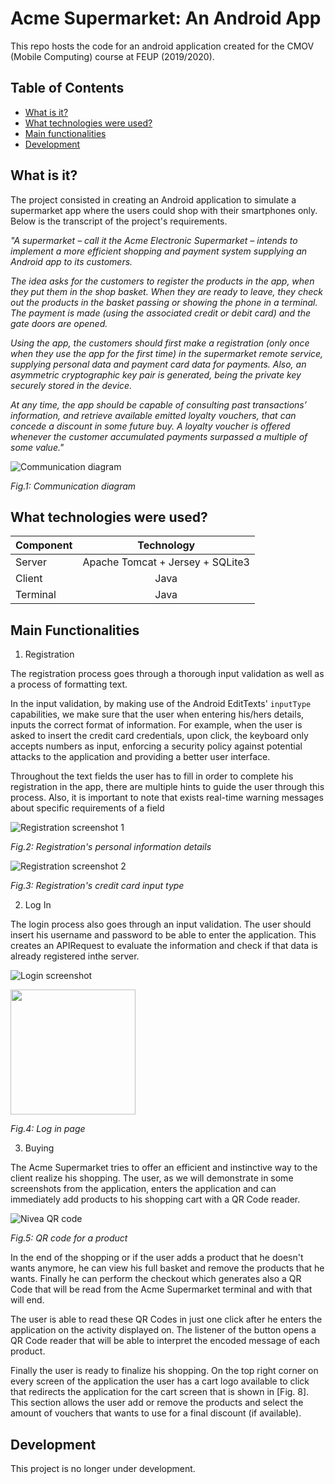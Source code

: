 # Acme Supermarket: An Android App

This repo hosts the code for an android application created for the CMOV (Mobile Computing) course at FEUP (2019/2020). 

## Table of Contents

- [What is it?](#what-is-it)
- [What technologies were used?](#what-technologies-were-used)
- [Main functionalities](#main-functionalities)
- [Development](#development)

## What is it?

The project consisted in creating an Android application to simulate a supermarket app where the users could shop with their smartphones only. Below is the transcript of the project's requirements.

*"A supermarket – call it the Acme Electronic Supermarket – intends to implement a more efficient shopping and payment system supplying an Android app to its customers.*

*The idea asks for the customers to register the products in the app, when they put them in the shop basket. When they are ready to leave, they check out the products in the basket passing or showing the phone in a terminal. The payment is made (using the associated credit or debit card) and the gate doors are opened.*

*Using the app, the customers should first make a registration (only once when they use the app for the first time) in the supermarket remote service, supplying personal data and payment card data for payments. Also, an asymmetric cryptographic key pair is generated, being the private key securely stored in the device.*

*At any time, the app should be capable of consulting past transactions’ information, and retrieve available emitted loyalty vouchers, that can concede a discount in some future buy. A loyalty voucher is offered whenever the customer accumulated payments surpassed a multiple of some value."*

![Communication diagram](https://github.com/francismaria/Supermarket_Android_App/blob/master/docs/communication_diagram.png)

*Fig.1: Communication diagram*

## What technologies were used?

| Component | Technology | 
| ------------- |:-------------:| 
| Server | Apache Tomcat + Jersey + SQLite3 | 
| Client | Java |  
| Terminal | Java |  

## Main Functionalities

1. Registration

The registration process goes through a thorough input validation as well as a process of formatting text.

In the input validation, by making use of the Android EditTexts' `inputType` capabilities, we make sure that the user when entering his/hers details, inputs the correct format of information. For example, when the user is asked to insert the credit card credentials, upon click, the keyboard only accepts numbers as input, enforcing a security policy against potential attacks to the application and providing a better user interface. 

Throughout the text fields the user has to fill in order to complete his registration in the app, there are multiple hints to guide the user through this process. Also, it is important to note that exists real-time warning messages about specific requirements of a field

![Registration screenshot 1](https://github.com/francismaria/Supermarket_Android_App/blob/master/docs/register.jpg)

*Fig.2: Registration's personal information details*

![Registration screenshot 2](https://github.com/francismaria/Supermarket_Android_App/blob/master/docs/creditcardkeyboard.png)

*Fig.3: Registration's credit card input type*

2. Log In

The login process also goes through an input validation. The user should insert his username and password to be able to enter the application. This creates an APIRequest to evaluate the information and check if that data is already registered inthe server.

![Login screenshot](https://github.com/francismaria/Supermarket_Android_App/blob/master/docs/login.jpg)

<img src="https://github.com/francismaria/Supermarket_Android_App/blob/master/docs/login.jpg" height="200"/>

*Fig.4: Log in page*

3. Buying

The Acme Supermarket tries to offer an efficient and instinctive way to the client realize his shopping. The user, as we will demonstrate in some screenshots from the application, enters the application and can immediately add products to his shopping cart with a QR Code reader.

![Nivea QR code](https://github.com/francismaria/Supermarket_Android_App/blob/master/docs/nivea.png)

*Fig.5: QR code for a product*

In the end of the shopping or if the user adds a product that he doesn't wants anymore, he can view his full basket and remove the products that he wants. Finally he can perform the checkout which generates also a QR Code that will be read from the Acme Supermarket terminal and with that will end.

The user is able to read these QR Codes in just one click after he enters the application on the activity displayed on. The listener of the button opens a QR Code reader that will be able to interpret the encoded message of each product.

Finally the user is ready to finalize his shopping. On the top right corner on every screen of the application the user has a cart logo available to click that redirects the application for the cart screen that is shown in [Fig. 8]. This section allows the user add or remove the products and select the amount of vouchers that wants to use for a final discount (if available).

## Development

This project is no longer under development.
